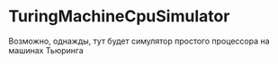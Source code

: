 # TuringMachineCpuSimulator
Возможно, однажды, тут будет симулятор простого процессора на машинах Тьюринга
